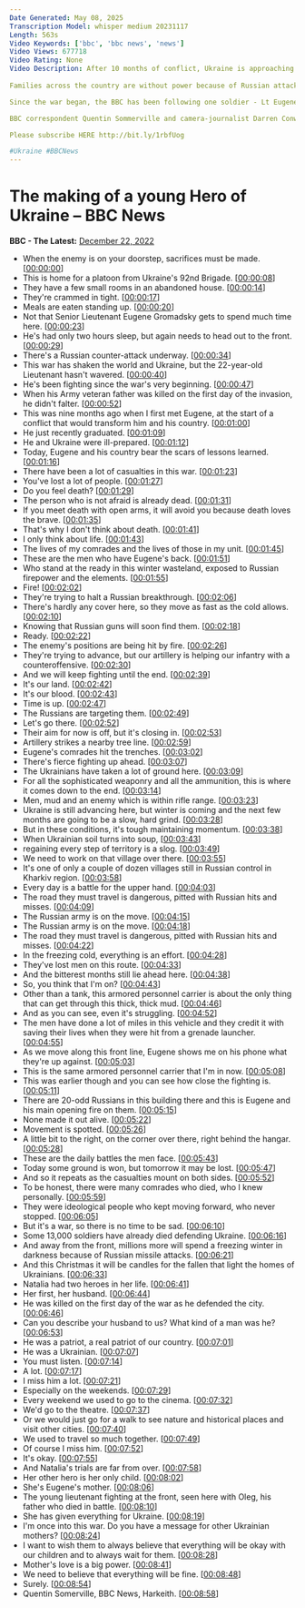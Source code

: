 ```yaml
---
Date Generated: May 08, 2025
Transcription Model: whisper medium 20231117
Length: 563s
Video Keywords: ['bbc', 'bbc news', 'news']
Video Views: 677718
Video Rating: None
Video Description: After 10 months of conflict, Ukraine is approaching its first Christmas at war.
 
Families across the country are without power because of Russian attacks, and some are missing family members who were killed in the conflict.

Since the war began, the BBC has been following one soldier - Lt Eugene Gromadskyi - as he fights to defend his country at great personal cost.

BBC correspondent Quentin Sommerville and camera-journalist Darren Conway joined him at an undisclosed location, near Kupyiansk in the country’s east, where fighting continues amid appalling winter conditions.

Please subscribe HERE http://bit.ly/1rbfUog

#Ukraine #BBCNews
---
```


# The making of a young Hero of Ukraine – BBC News
**BBC - The Latest:** [December 22, 2022](https://www.youtube.com/watch?v=lY9Fw1Fy4NM)
*  When the enemy is on your doorstep, sacrifices must be made. [[00:00:00](https://www.youtube.com/watch?v=lY9Fw1Fy4NM&t=0.0s)]
*  This is home for a platoon from Ukraine's 92nd Brigade. [[00:00:08](https://www.youtube.com/watch?v=lY9Fw1Fy4NM&t=8.44s)]
*  They have a few small rooms in an abandoned house. [[00:00:14](https://www.youtube.com/watch?v=lY9Fw1Fy4NM&t=14.08s)]
*  They're crammed in tight. [[00:00:17](https://www.youtube.com/watch?v=lY9Fw1Fy4NM&t=17.28s)]
*  Meals are eaten standing up. [[00:00:20](https://www.youtube.com/watch?v=lY9Fw1Fy4NM&t=20.48s)]
*  Not that Senior Lieutenant Eugene Gromadsky gets to spend much time here. [[00:00:23](https://www.youtube.com/watch?v=lY9Fw1Fy4NM&t=23.68s)]
*  He's had only two hours sleep, but again needs to head out to the front. [[00:00:29](https://www.youtube.com/watch?v=lY9Fw1Fy4NM&t=29.32s)]
*  There's a Russian counter-attack underway. [[00:00:34](https://www.youtube.com/watch?v=lY9Fw1Fy4NM&t=34.0s)]
*  This war has shaken the world and Ukraine, but the 22-year-old Lieutenant hasn't wavered. [[00:00:40](https://www.youtube.com/watch?v=lY9Fw1Fy4NM&t=40.2s)]
*  He's been fighting since the war's very beginning. [[00:00:47](https://www.youtube.com/watch?v=lY9Fw1Fy4NM&t=47.6s)]
*  When his Army veteran father was killed on the first day of the invasion, he didn't falter. [[00:00:52](https://www.youtube.com/watch?v=lY9Fw1Fy4NM&t=52.44s)]
*  This was nine months ago when I first met Eugene, at the start of a conflict that would transform him and his country. [[00:01:00](https://www.youtube.com/watch?v=lY9Fw1Fy4NM&t=60.080000000000005s)]
*  He just recently graduated. [[00:01:09](https://www.youtube.com/watch?v=lY9Fw1Fy4NM&t=69.56s)]
*  He and Ukraine were ill-prepared. [[00:01:12](https://www.youtube.com/watch?v=lY9Fw1Fy4NM&t=72.36s)]
*  Today, Eugene and his country bear the scars of lessons learned. [[00:01:16](https://www.youtube.com/watch?v=lY9Fw1Fy4NM&t=76.88s)]
*  There have been a lot of casualties in this war. [[00:01:23](https://www.youtube.com/watch?v=lY9Fw1Fy4NM&t=83.72s)]
*  You've lost a lot of people. [[00:01:27](https://www.youtube.com/watch?v=lY9Fw1Fy4NM&t=87.44s)]
*  Do you feel death? [[00:01:29](https://www.youtube.com/watch?v=lY9Fw1Fy4NM&t=89.63999999999999s)]
*  The person who is not afraid is already dead. [[00:01:31](https://www.youtube.com/watch?v=lY9Fw1Fy4NM&t=91.83999999999999s)]
*  If you meet death with open arms, it will avoid you because death loves the brave. [[00:01:35](https://www.youtube.com/watch?v=lY9Fw1Fy4NM&t=95.44s)]
*  That's why I don't think about death. [[00:01:41](https://www.youtube.com/watch?v=lY9Fw1Fy4NM&t=101.16s)]
*  I only think about life. [[00:01:43](https://www.youtube.com/watch?v=lY9Fw1Fy4NM&t=103.35999999999999s)]
*  The lives of my comrades and the lives of those in my unit. [[00:01:45](https://www.youtube.com/watch?v=lY9Fw1Fy4NM&t=105.32s)]
*  These are the men who have Eugene's back. [[00:01:51](https://www.youtube.com/watch?v=lY9Fw1Fy4NM&t=111.72s)]
*  Who stand at the ready in this winter wasteland, exposed to Russian firepower and the elements. [[00:01:55](https://www.youtube.com/watch?v=lY9Fw1Fy4NM&t=115.8s)]
*  Fire! [[00:02:02](https://www.youtube.com/watch?v=lY9Fw1Fy4NM&t=122.8s)]
*  They're trying to halt a Russian breakthrough. [[00:02:06](https://www.youtube.com/watch?v=lY9Fw1Fy4NM&t=126.8s)]
*  There's hardly any cover here, so they move as fast as the cold allows. [[00:02:10](https://www.youtube.com/watch?v=lY9Fw1Fy4NM&t=130.8s)]
*  Knowing that Russian guns will soon find them. [[00:02:18](https://www.youtube.com/watch?v=lY9Fw1Fy4NM&t=138.8s)]
*  Ready. [[00:02:22](https://www.youtube.com/watch?v=lY9Fw1Fy4NM&t=142.8s)]
*  The enemy's positions are being hit by fire. [[00:02:26](https://www.youtube.com/watch?v=lY9Fw1Fy4NM&t=146.8s)]
*  They're trying to advance, but our artillery is helping our infantry with a counteroffensive. [[00:02:30](https://www.youtube.com/watch?v=lY9Fw1Fy4NM&t=150.8s)]
*  And we will keep fighting until the end. [[00:02:39](https://www.youtube.com/watch?v=lY9Fw1Fy4NM&t=159.8s)]
*  It's our land. [[00:02:42](https://www.youtube.com/watch?v=lY9Fw1Fy4NM&t=162.8s)]
*  It's our blood. [[00:02:43](https://www.youtube.com/watch?v=lY9Fw1Fy4NM&t=163.8s)]
*  Time is up. [[00:02:47](https://www.youtube.com/watch?v=lY9Fw1Fy4NM&t=167.8s)]
*  The Russians are targeting them. [[00:02:49](https://www.youtube.com/watch?v=lY9Fw1Fy4NM&t=169.8s)]
*  Let's go there. [[00:02:52](https://www.youtube.com/watch?v=lY9Fw1Fy4NM&t=172.8s)]
*  Their aim for now is off, but it's closing in. [[00:02:53](https://www.youtube.com/watch?v=lY9Fw1Fy4NM&t=173.8s)]
*  Artillery strikes a nearby tree line. [[00:02:59](https://www.youtube.com/watch?v=lY9Fw1Fy4NM&t=179.8s)]
*  Eugene's comrades hit the trenches. [[00:03:02](https://www.youtube.com/watch?v=lY9Fw1Fy4NM&t=182.8s)]
*  There's fierce fighting up ahead. [[00:03:07](https://www.youtube.com/watch?v=lY9Fw1Fy4NM&t=187.8s)]
*  The Ukrainians have taken a lot of ground here. [[00:03:09](https://www.youtube.com/watch?v=lY9Fw1Fy4NM&t=189.8s)]
*  For all the sophisticated weaponry and all the ammunition, this is where it comes down to the end. [[00:03:14](https://www.youtube.com/watch?v=lY9Fw1Fy4NM&t=194.8s)]
*  Men, mud and an enemy which is within rifle range. [[00:03:23](https://www.youtube.com/watch?v=lY9Fw1Fy4NM&t=203.8s)]
*  Ukraine is still advancing here, but winter is coming and the next few months are going to be a slow, hard grind. [[00:03:28](https://www.youtube.com/watch?v=lY9Fw1Fy4NM&t=208.8s)]
*  But in these conditions, it's tough maintaining momentum. [[00:03:38](https://www.youtube.com/watch?v=lY9Fw1Fy4NM&t=218.8s)]
*  When Ukrainian soil turns into soup, [[00:03:43](https://www.youtube.com/watch?v=lY9Fw1Fy4NM&t=223.8s)]
*  regaining every step of territory is a slog. [[00:03:49](https://www.youtube.com/watch?v=lY9Fw1Fy4NM&t=229.8s)]
*  We need to work on that village over there. [[00:03:55](https://www.youtube.com/watch?v=lY9Fw1Fy4NM&t=235.8s)]
*  It's one of only a couple of dozen villages still in Russian control in Kharkiv region. [[00:03:58](https://www.youtube.com/watch?v=lY9Fw1Fy4NM&t=238.8s)]
*  Every day is a battle for the upper hand. [[00:04:03](https://www.youtube.com/watch?v=lY9Fw1Fy4NM&t=243.8s)]
*  The road they must travel is dangerous, pitted with Russian hits and misses. [[00:04:09](https://www.youtube.com/watch?v=lY9Fw1Fy4NM&t=249.8s)]
*  The Russian army is on the move. [[00:04:15](https://www.youtube.com/watch?v=lY9Fw1Fy4NM&t=255.8s)]
*  The Russian army is on the move. [[00:04:18](https://www.youtube.com/watch?v=lY9Fw1Fy4NM&t=258.8s)]
*  The road they must travel is dangerous, pitted with Russian hits and misses. [[00:04:22](https://www.youtube.com/watch?v=lY9Fw1Fy4NM&t=262.8s)]
*  In the freezing cold, everything is an effort. [[00:04:28](https://www.youtube.com/watch?v=lY9Fw1Fy4NM&t=268.8s)]
*  They've lost men on this route. [[00:04:33](https://www.youtube.com/watch?v=lY9Fw1Fy4NM&t=273.8s)]
*  And the bitterest months still lie ahead here. [[00:04:38](https://www.youtube.com/watch?v=lY9Fw1Fy4NM&t=278.8s)]
*  So, you think that I'm on? [[00:04:43](https://www.youtube.com/watch?v=lY9Fw1Fy4NM&t=283.8s)]
*  Other than a tank, this armored personnel carrier is about the only thing that can get through this thick, thick mud. [[00:04:46](https://www.youtube.com/watch?v=lY9Fw1Fy4NM&t=286.8s)]
*  And as you can see, even it's struggling. [[00:04:52](https://www.youtube.com/watch?v=lY9Fw1Fy4NM&t=292.8s)]
*  The men have done a lot of miles in this vehicle and they credit it with saving their lives when they were hit from a grenade launcher. [[00:04:55](https://www.youtube.com/watch?v=lY9Fw1Fy4NM&t=295.8s)]
*  As we move along this front line, Eugene shows me on his phone what they're up against. [[00:05:03](https://www.youtube.com/watch?v=lY9Fw1Fy4NM&t=303.8s)]
*  This is the same armored personnel carrier that I'm in now. [[00:05:08](https://www.youtube.com/watch?v=lY9Fw1Fy4NM&t=308.8s)]
*  This was earlier though and you can see how close the fighting is. [[00:05:11](https://www.youtube.com/watch?v=lY9Fw1Fy4NM&t=311.8s)]
*  There are 20-odd Russians in this building there and this is Eugene and his main opening fire on them. [[00:05:15](https://www.youtube.com/watch?v=lY9Fw1Fy4NM&t=315.8s)]
*  None made it out alive. [[00:05:22](https://www.youtube.com/watch?v=lY9Fw1Fy4NM&t=322.8s)]
*  Movement is spotted. [[00:05:26](https://www.youtube.com/watch?v=lY9Fw1Fy4NM&t=326.8s)]
*  A little bit to the right, on the corner over there, right behind the hangar. [[00:05:28](https://www.youtube.com/watch?v=lY9Fw1Fy4NM&t=328.8s)]
*  These are the daily battles the men face. [[00:05:43](https://www.youtube.com/watch?v=lY9Fw1Fy4NM&t=343.8s)]
*  Today some ground is won, but tomorrow it may be lost. [[00:05:47](https://www.youtube.com/watch?v=lY9Fw1Fy4NM&t=347.8s)]
*  And so it repeats as the casualties mount on both sides. [[00:05:52](https://www.youtube.com/watch?v=lY9Fw1Fy4NM&t=352.8s)]
*  To be honest, there were many comrades who died, who I knew personally. [[00:05:59](https://www.youtube.com/watch?v=lY9Fw1Fy4NM&t=359.8s)]
*  They were ideological people who kept moving forward, who never stopped. [[00:06:05](https://www.youtube.com/watch?v=lY9Fw1Fy4NM&t=365.8s)]
*  But it's a war, so there is no time to be sad. [[00:06:10](https://www.youtube.com/watch?v=lY9Fw1Fy4NM&t=370.8s)]
*  Some 13,000 soldiers have already died defending Ukraine. [[00:06:16](https://www.youtube.com/watch?v=lY9Fw1Fy4NM&t=376.8s)]
*  And away from the front, millions more will spend a freezing winter in darkness because of Russian missile attacks. [[00:06:21](https://www.youtube.com/watch?v=lY9Fw1Fy4NM&t=381.8s)]
*  And this Christmas it will be candles for the fallen that light the homes of Ukrainians. [[00:06:33](https://www.youtube.com/watch?v=lY9Fw1Fy4NM&t=393.8s)]
*  Natalia had two heroes in her life. [[00:06:41](https://www.youtube.com/watch?v=lY9Fw1Fy4NM&t=401.8s)]
*  Her first, her husband. [[00:06:44](https://www.youtube.com/watch?v=lY9Fw1Fy4NM&t=404.8s)]
*  He was killed on the first day of the war as he defended the city. [[00:06:46](https://www.youtube.com/watch?v=lY9Fw1Fy4NM&t=406.8s)]
*  Can you describe your husband to us? What kind of a man was he? [[00:06:53](https://www.youtube.com/watch?v=lY9Fw1Fy4NM&t=413.8s)]
*  He was a patriot, a real patriot of our country. [[00:07:01](https://www.youtube.com/watch?v=lY9Fw1Fy4NM&t=421.8s)]
*  He was a Ukrainian. [[00:07:07](https://www.youtube.com/watch?v=lY9Fw1Fy4NM&t=427.8s)]
*  You must listen. [[00:07:14](https://www.youtube.com/watch?v=lY9Fw1Fy4NM&t=434.8s)]
*  A lot. [[00:07:17](https://www.youtube.com/watch?v=lY9Fw1Fy4NM&t=437.8s)]
*  I miss him a lot. [[00:07:21](https://www.youtube.com/watch?v=lY9Fw1Fy4NM&t=441.8s)]
*  Especially on the weekends. [[00:07:29](https://www.youtube.com/watch?v=lY9Fw1Fy4NM&t=449.8s)]
*  Every weekend we used to go to the cinema. [[00:07:32](https://www.youtube.com/watch?v=lY9Fw1Fy4NM&t=452.8s)]
*  We'd go to the theatre. [[00:07:37](https://www.youtube.com/watch?v=lY9Fw1Fy4NM&t=457.8s)]
*  Or we would just go for a walk to see nature and historical places and visit other cities. [[00:07:40](https://www.youtube.com/watch?v=lY9Fw1Fy4NM&t=460.8s)]
*  We used to travel so much together. [[00:07:49](https://www.youtube.com/watch?v=lY9Fw1Fy4NM&t=469.8s)]
*  Of course I miss him. [[00:07:52](https://www.youtube.com/watch?v=lY9Fw1Fy4NM&t=472.8s)]
*  It's okay. [[00:07:55](https://www.youtube.com/watch?v=lY9Fw1Fy4NM&t=475.8s)]
*  And Natalia's trials are far from over. [[00:07:58](https://www.youtube.com/watch?v=lY9Fw1Fy4NM&t=478.8s)]
*  Her other hero is her only child. [[00:08:02](https://www.youtube.com/watch?v=lY9Fw1Fy4NM&t=482.8s)]
*  She's Eugene's mother. [[00:08:06](https://www.youtube.com/watch?v=lY9Fw1Fy4NM&t=486.8s)]
*  The young lieutenant fighting at the front, seen here with Oleg, his father who died in battle. [[00:08:10](https://www.youtube.com/watch?v=lY9Fw1Fy4NM&t=490.8s)]
*  She has given everything for Ukraine. [[00:08:19](https://www.youtube.com/watch?v=lY9Fw1Fy4NM&t=499.8s)]
*  I'm once into this war. Do you have a message for other Ukrainian mothers? [[00:08:24](https://www.youtube.com/watch?v=lY9Fw1Fy4NM&t=504.8s)]
*  I want to wish them to always believe that everything will be okay with our children and to always wait for them. [[00:08:28](https://www.youtube.com/watch?v=lY9Fw1Fy4NM&t=508.8s)]
*  Mother's love is a big power. [[00:08:41](https://www.youtube.com/watch?v=lY9Fw1Fy4NM&t=521.8s)]
*  We need to believe that everything will be fine. [[00:08:48](https://www.youtube.com/watch?v=lY9Fw1Fy4NM&t=528.8s)]
*  Surely. [[00:08:54](https://www.youtube.com/watch?v=lY9Fw1Fy4NM&t=534.8s)]
*  Quentin Somerville, BBC News, Harkeith. [[00:08:58](https://www.youtube.com/watch?v=lY9Fw1Fy4NM&t=538.8s)]
